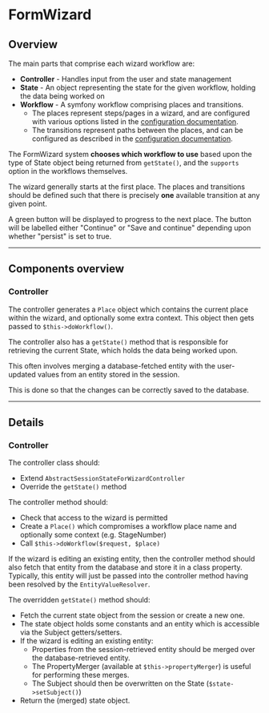 # FormWizard

## Overview

The main parts that comprise each wizard workflow are:

* **Controller** - Handles input from the user and state management
* **State** - An object representing the state for the given workflow, holding the data being worked on
* **Workflow** - A symfony workflow comprising places and transitions.
  * The places represent steps/pages in a wizard, and are configured with various options listed in the [configuration documentation](./FormWizard/Configuration).
  * The transitions represent paths between the places, and can be configured as described in the [configuration documentation](./FormWizard/Configuration).

The FormWizard system **chooses which workflow to use** based upon the type of State object being returned from `getState()`, and the `supports` option in the workflows themselves.

The wizard generally starts at the first place. The places and transitions should be defined such that there is precisely **one** available transition at any given point. 

A green button will be displayed to progress to the next place. The button will be labelled either "Continue" or "Save and continue" depending upon whether "persist" is set to true.

-----

## Components overview

### Controller

The controller generates a `Place` object which contains the current place within the wizard, and optionally some extra context. This object then gets passed to `$this->doWorkflow()`.

The controller also has a `getState()` method that is responsible for retrieving the current State, which holds the data being worked upon.

This often involves merging a database-fetched entity with the user-updated values from an entity stored in the session.

This is done so that the changes can be correctly saved to the database.

-----

## Details

### Controller

The controller class should:

* Extend `AbstractSessionStateForWizardController`
* Override the `getState()` method

The controller method should:

* Check that access to the wizard is permitted
* Create a `Place()` which compromises a workflow place name and optionally some context (e.g. StageNumber)
* Call `$this->doWorkflow($request, $place)`

If the wizard is editing an existing entity, then the controller method should also fetch that entity from the database and store it in a class property. Typically, this entity will just be passed into the controller method having been resolved by the `EntityValueResolver`.

The overridden `getState()` method should:

* Fetch the current state object from the session or create a new one.
* The state object holds some constants and an entity which is accessible via the Subject getters/setters. 
* If the wizard is editing an existing entity:
  * Properties from the session-retrieved entity should be merged over the database-retrieved entity.
  * The PropertyMerger (available at `$this->propertyMerger`) is useful for performing these merges.
  * The Subject should then be overwritten on the State (`$state->setSubject()`)
* Return the (merged) state object.